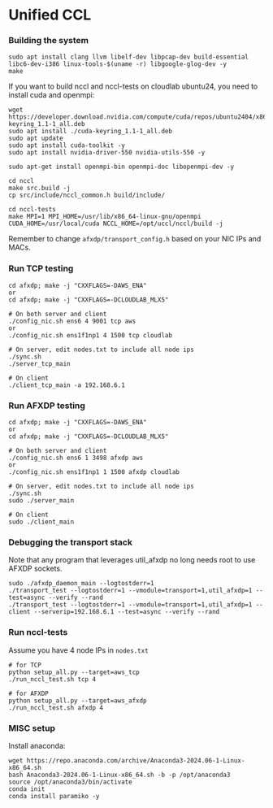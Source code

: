 # Unified CCL

### Building the system

```
sudo apt install clang llvm libelf-dev libpcap-dev build-essential libc6-dev-i386 linux-tools-$(uname -r) libgoogle-glog-dev -y
make
```

If you want to build nccl and nccl-tests on cloudlab ubuntu24, you need to install cuda and openmpi: 
```
wget https://developer.download.nvidia.com/compute/cuda/repos/ubuntu2404/x86_64/cuda-keyring_1.1-1_all.deb
sudo apt install ./cuda-keyring_1.1-1_all.deb
sudo apt update
sudo apt install cuda-toolkit -y
sudo apt install nvidia-driver-550 nvidia-utils-550 -y

sudo apt-get install openmpi-bin openmpi-doc libopenmpi-dev -y

cd nccl
make src.build -j
cp src/include/nccl_common.h build/include/

cd nccl-tests
make MPI=1 MPI_HOME=/usr/lib/x86_64-linux-gnu/openmpi CUDA_HOME=/usr/local/cuda NCCL_HOME=/opt/uccl/nccl/build -j
```

Remember to change `afxdp/transport_config.h` based on your NIC IPs and MACs. 

### Run TCP testing

```
cd afxdp; make -j "CXXFLAGS=-DAWS_ENA"
or 
cd afxdp; make -j "CXXFLAGS=-DCLOUDLAB_MLX5"

# On both server and client
./config_nic.sh ens6 4 9001 tcp aws
or
./config_nic.sh ens1f1np1 4 1500 tcp cloudlab

# On server, edit nodes.txt to include all node ips
./sync.sh
./server_tcp_main

# On client
./client_tcp_main -a 192.168.6.1
```

### Run AFXDP testing

```
cd afxdp; make -j "CXXFLAGS=-DAWS_ENA"
or 
cd afxdp; make -j "CXXFLAGS=-DCLOUDLAB_MLX5"

# On both server and client
./config_nic.sh ens6 1 3498 afxdp aws
or
./config_nic.sh ens1f1np1 1 1500 afxdp cloudlab

# On server, edit nodes.txt to include all node ips
./sync.sh
sudo ./server_main

# On client
sudo ./client_main
```

### Debugging the transport stack

Note that any program that leverages util_afxdp no long needs root to use AFXDP sockets.

```
sudo ./afxdp_daemon_main --logtostderr=1
./transport_test --logtostderr=1 --vmodule=transport=1,util_afxdp=1 --test=async --verify --rand
./transport_test --logtostderr=1 --vmodule=transport=1,util_afxdp=1 --client --serverip=192.168.6.1 --test=async --verify --rand
```

### Run nccl-tests

Assume you have 4 node IPs in `nodes.txt`

```
# for TCP
python setup_all.py --target=aws_tcp
./run_nccl_test.sh tcp 4

# for AFXDP
python setup_all.py --target=aws_afxdp
./run_nccl_test.sh afxdp 4
```

### MISC setup

Install anaconda: 
```
wget https://repo.anaconda.com/archive/Anaconda3-2024.06-1-Linux-x86_64.sh
bash Anaconda3-2024.06-1-Linux-x86_64.sh -b -p /opt/anaconda3
source /opt/anaconda3/bin/activate
conda init
conda install paramiko -y
```
